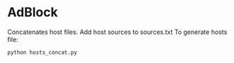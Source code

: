 AdBlock
=======
Concatenates host files. 
Add host sources to sources.txt 
To generate hosts file: 
```bash
python hosts_concat.py
```

